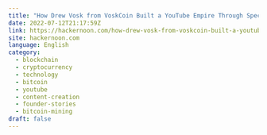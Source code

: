 ```yaml
---
title: "How Drew Vosk from VoskCoin Built a YouTube Empire Through Specialization"
date: 2022-07-12T21:17:59Z
link: https://hackernoon.com/how-drew-vosk-from-voskcoin-built-a-youtube-empire-through-specialization?source=rss&utm_medium=RSS&utm_source=news.12bit.vn
site: hackernoon.com
language: English
category:
  - blockchain
  - cryptocurrency
  - technology
  - bitcoin
  - youtube
  - content-creation
  - founder-stories
  - bitcoin-mining
draft: false
---
```

